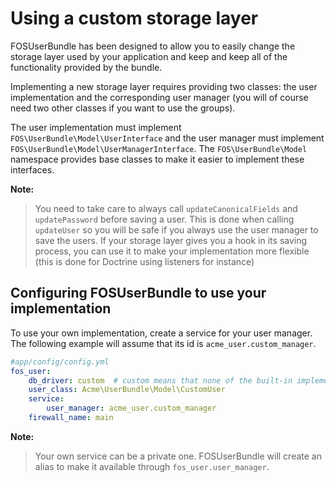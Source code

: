 Using a custom storage layer
============================

FOSUserBundle has been designed to allow you to easily change the storage
layer used by your application and keep and keep all of the functionality
provided by the bundle.

Implementing a new storage layer requires providing two classes: the user
implementation and the corresponding user manager (you will of course need
two other classes if you want to use the groups).

The user implementation must implement `FOS\UserBundle\Model\UserInterface`
and the user manager must implement `FOS\UserBundle\Model\UserManagerInterface`.
The `FOS\UserBundle\Model` namespace provides base classes to make it easier to
implement these interfaces.

**Note:**

> You need to take care to always call `updateCanonicalFields` and `updatePassword`
> before saving a user. This is done when calling `updateUser` so you will
> be safe if you always use the user manager to save the users.
> If your storage layer gives you a hook in its saving process, you can use
> it to make your implementation more flexible (this is done for Doctrine
> using listeners for instance)

## Configuring FOSUserBundle to use your implementation

To use your own implementation, create a service for your user manager. The
following example will assume that its id is `acme_user.custom_manager`.

``` yaml
#app/config/config.yml
fos_user:
    db_driver: custom  # custom means that none of the built-in implementation is used
    user_class: Acme\UserBundle\Model\CustomUser
    service:
        user_manager: acme_user.custom_manager
    firewall_name: main
```

**Note:**

> Your own service can be a private one. FOSUserBundle will create an alias
> to make it available through `fos_user.user_manager`.

